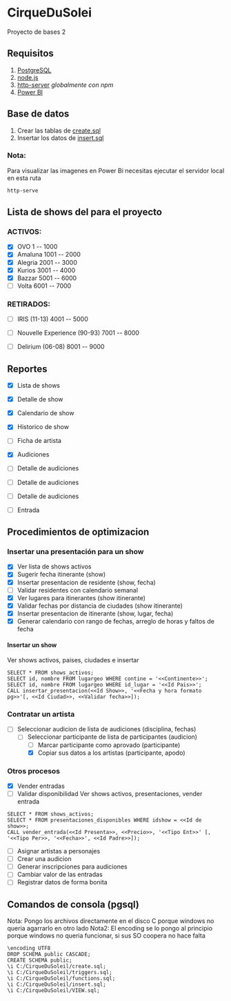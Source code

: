 # CirqueDuSolei

Proyecto de bases 2

## Requisitos

1. [PostgreSQL](https://www.postgresql.org/)
2. [node.js](https://nodejs.org/en/)
3. [http-server](https://www.npmjs.com/package/http-server) *globalmente con npm*
4. [Power BI](https://powerbi.microsoft.com/en-us/)

## Base de datos

1. Crear las tablas de [create.sql](./SQL/create.sql)
2. Insertar los datos de [insert.sql](./SQL/insert.sql)

### Nota:

Para visualizar las imagenes en Power Bi necesitas ejecutar el servidor local en esta ruta
```sh
http-serve
```

## Lista de shows del para el proyecto

### ACTIVOS:
- [x] OVO 1 -- 1000
- [x] Amaluna 1001 -- 2000
- [x] Alegria 2001 -- 3000
- [x] Kurios 3001 -- 4000
- [x] Bazzar 5001 -- 6000
- [ ] Volta 6001 -- 7000

### RETIRADOS:
- [ ] IRIS (11-13) 4001 -- 5000
- [ ] Nouvelle Experience (90-93) 7001 -- 8000
- [ ] Delirium (06-08) 8001 -- 9000


## Reportes

- [x] Lista de shows
- [x] Detalle de show
- [x] Calendario de show
- [x] Historico de show
- [ ] Ficha de artista
- [x] Audiciones
- [ ] Detalle de audiciones
- [ ] Detalle de audiciones
- [ ] Detalle de audiciones
- [ ] Entrada


## Procedimientos de optimizacion

### Insertar una presentación para un show

- [x] Ver lista de shows activos
- [x] Sugerir fecha itinerante (show)
- [x] Insertar presentacion de residente (show, fecha)
- [ ] Validar residentes con calendario semanal
- [x] Ver lugares para itinerantes (show itinerante)
- [x] Validar fechas por distancia de ciudades (show itinerante)
- [x] Insertar presentacion de itinerante (show, lugar, fecha)
- [x] Generar calendario con rango de fechas, arreglo de horas y faltos de fecha

#### Insertar un show
Ver shows activos, paises, ciudades e insertar
```pgsql
SELECT * FROM shows_activos;
SELECT id, nombre FROM lugargeo WHERE contine = '<<Continente>>';
SELECT id, nombre FROM lugargeo WHERE id_lugar = '<<Id Pais>>';
CALL insertar_presentacion(<<Id Show>>, '<<Fecha y hora formato pg>>'[, <<Id Ciudad>>, <<Validar fecha>>]);
```

### Contratar un artista

- [ ] Seleccionar audicion de lista de audiciones (disciplina, fechas) 
  - [ ] Seleccionar participante de lista de participantes (audicion)
    - [ ] Marcar participante como aprovado (participante)
    - [x] Copiar sus datos a los artistas (participante, apodo)

### Otros procesos

- [x] Vender entradas
- [ ] Validar disponibilidad
Ver shows activos, presentaciones, vender entrada
```pgsql
SELECT * FROM shows_activos;
SELECT * FROM presentaciones_disponibles WHERE idshow = <<Id de show>>;
CALL vender_entrada(<<Id Presenta>>, <<Precio>>, '<<Tipo Ent>>' [, '<<Tipo Per>>, '<<Fecha>>', <<Id Padre>>]);
```

- [ ] Asignar artistas a personajes
- [ ] Crear una audicion
- [ ] Generar inscripciones para audiciones
- [ ] Cambiar valor de las entradas
- [ ] Registrar datos de forma bonita

## Comandos de consola (pgsql)

Nota: Pongo los archivos directamente en el disco C porque windows no queria agarrarlo en otro lado
Nota2: El encoding se lo pongo al principio porque windows no queria funcionar, si sus SO coopera no hace falta

```pgsql
\encoding UTF8
DROP SCHEMA public CASCADE;
CREATE SCHEMA public;
\i C:/CirqueDuSoleil/create.sql;
\i C:/CirqueDuSoleil/triggers.sql;
\i C:/CirqueDuSoleil/functions.sql;
\i C:/CirqueDuSoleil/insert.sql;
\i C:/CirqueDuSoleil/VIEW.sql;
```
